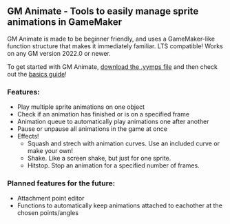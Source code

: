 ## GM Animate - Tools to easily manage sprite animations in GameMaker
GM Animate is made to be beginner friendly, and uses a GameMaker-like function structure that makes it immediately familiar. 
LTS compatible! Works on any GM version 2022.0 or newer.

To get started with GM Animate, [download the .yymps file](https://github.com/KormexGit/GM-Animate/releases/tag/v0.1.0-alpha) and then check out the [basics guide](https://github.com/KormexGit/GM-Animate/wiki/Basics-Guide)!

### Features:
- Play multiple sprite animations on one object
- Check if an animation has finished or is on a specified frame
- Animation queue to automatically play animations one after another
- Pause or unpause all animations in the game at once
- Effects!
  - Squash and strech with animation curves. Use an included curve or make your own!
  - Shake. Like a screen shake, but just for one sprite.
  - Hitstop. Stop an animation for a specified number of frames.

### Planned features for the future:
- Attachment point editor
- Functions to automatically keep animations attached to eachother at the chosen points/angles
